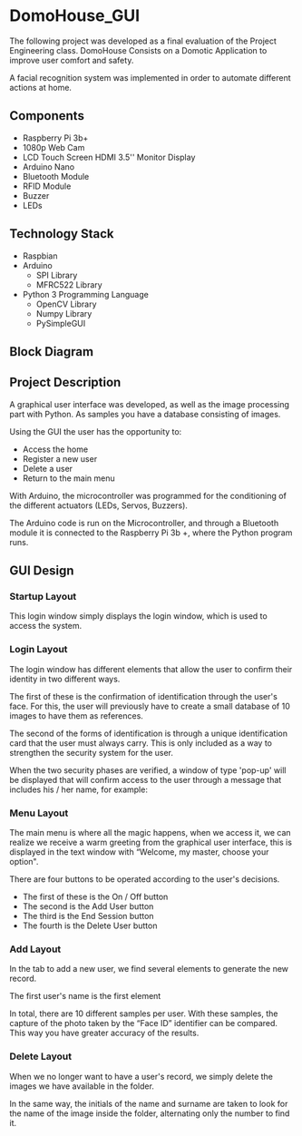 # DomoHouse_GUI
The following project was developed as a final evaluation of the Project Engineering class. DomoHouse Consists on a Domotic Application to improve user comfort and safety.

A facial recognition system was implemented in order to automate different actions at home.

## **Components**
- Raspberry Pi 3b+
- 1080p Web Cam
- LCD Touch Screen HDMI 3.5'' Monitor Display
- Arduino Nano
- Bluetooth Module
- RFID Module
- Buzzer
- LEDs

## **Technology Stack**
- Raspbian
- Arduino
  - SPI Library
  - MFRC522 Library
- Python 3 Programming Language
  - OpenCV Library
  - Numpy Library
  - PySimpleGUI

## **Block Diagram**
<p align="center>
  <img src= captures/block_diagram.png>
</p>

## **Project Description**
A graphical user interface was developed, as well as the image processing part with Python. As samples you have a database consisting of images.

Using the GUI the user has the opportunity to:
- Access the home
- Register a new user
- Delete a user
- Return to the main menu

With Arduino, the microcontroller was programmed for the conditioning of the different actuators (LEDs, Servos, Buzzers).

The Arduino code is run on the Microcontroller, and through a Bluetooth module it is connected to the Raspberry Pi 3b +, where the Python program runs.

## **GUI Design**

### Startup Layout
This login window simply displays the login window, which is used to access the system.

<p align="center>
  <img src= captures/inicio.png>
</p>

### Login Layout
The login window has different elements that allow the user to confirm their identity in two different ways.

The first of these is the confirmation of identification through the user's face. For this, the user will previously have to create a small database of 10 images to have them as references.

The second of the forms of identification is through a unique identification card that the user must always carry.
This is only included as a way to strengthen the security system for the user.

<p align="center>
  <img src= captures/inicia_sesion.png>
</p>

When the two security phases are verified, a window of type 'pop-up' will be displayed that will confirm access to the user through a message that includes his / her name, for example:

<p align="center>
  <img src= captures/popup_amo.png>
</p>

### Menu Layout
The main menu is where all the magic happens, when we access it, we can realize we receive a warm greeting from the graphical user interface, this is displayed in the text window with “Welcome, my master, choose your option".

There are four buttons to be operated according to the user's decisions.

- The first of these is the On / Off button
- The second is the Add User button
- The third is the End Session button
- The fourth is the Delete User button

<p align="center>
  <img src= captures/menu.png>
</p>

### Add Layout
In the tab to add a new user, we find several elements to generate the new record.

The first user's name is the first element

In total, there are 10 different samples per user. With these samples, the capture of the photo taken by the “Face ID” identifier can be compared. This way you have greater accuracy of the results.

<p align="center>
  <img src= captures/add.png>
</p>

### Delete Layout
When we no longer want to have a user's record, we simply delete the images we have available in the folder.

In the same way, the initials of the name and surname are taken to look for the name of the image inside the folder, alternating only the number to find it.

<p align="center>
  <img src= captures/remove.png>
</p>



